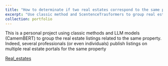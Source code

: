 ```yaml
---
title: "How to determinate if two real estates correspond to the same property ?"
excerpt: "Use classic method and ScentenceTrasformers to group real estate listings related to the same property"
collection: portfolio
---
```


This is a personal project using classic methods and LLM models (CamemBERT) to group the real estate listings related to the same property. Indeed, several professionals (or even individuals) publish listings on multiple real estate portals for the same property


[Real_estates](/files/real_estate_Chih-Kang_HUANG.ipynb)
